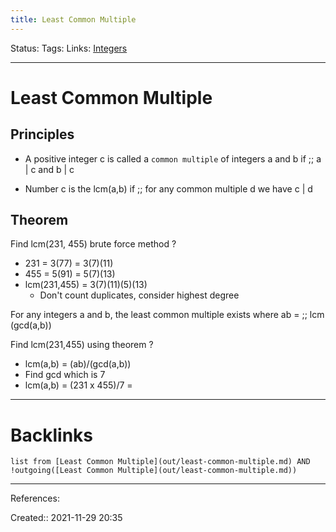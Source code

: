 ```yaml
---
title: Least Common Multiple
---
```

Status: 
Tags: 
Links: [Integers](out/integers.md)
___
# Least Common Multiple
## Principles
- A positive integer c is called a `common multiple` of integers a and b if ;; a | c and b | c

- Number c  is the lcm(a,b) if ;; for any common multiple d we have c | d
## Theorem
Find lcm(231, 455) brute force method
?
- 231 = 3(77) = 3(7)(11)
- 455 = 5(91) = 5(7)(13)
- lcm(231,455) = 3(7)(11)(5)(13)
	- Don't count duplicates, consider highest degree

For any integers a and b, the least common multiple exists where ab = ;; lcm (gcd(a,b))

Find lcm(231,455) using theorem
?
- lcm(a,b) = (ab)/(gcd(a,b))
- Find gcd which is 7
- lcm(a,b) = (231 x 455)/7 = 

___
# Backlinks
```dataview
list from [Least Common Multiple](out/least-common-multiple.md) AND !outgoing([Least Common Multiple](out/least-common-multiple.md))
```
___
References:

Created:: 2021-11-29 20:35
